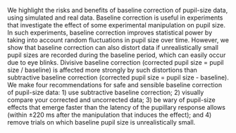 We highlight the risks and benefits of baseline correction of pupil-size data, using simulated and real data. Baseline correction is useful in experiments that investigate the effect of some experimental manipulation on pupil size. In such experiments, baseline correction improves statistical power by taking into account random fluctuations in pupil size over time. However, we show that baseline correction can also distort data if unrealistically small pupil sizes are recorded during the baseline period, which can easily occur due to eye blinks. Divisive baseline correction (corrected pupil size = pupil size / baseline) is affected more strongly by such distortions than subtractive baseline correction (corrected pupil size = pupil size - baseline). We make four recommendations for safe and sensible baseline correction of pupil-size data: 1) use subtractive baseline correction; 2) visually compare your corrected and uncorrected data; 3) be wary of pupil-size effects that emerge faster than the latency of the pupillary response allows (within ±220 ms after the manipulation that induces the effect); and 4) remove trials on which baseline pupil size is unrealistically small.
